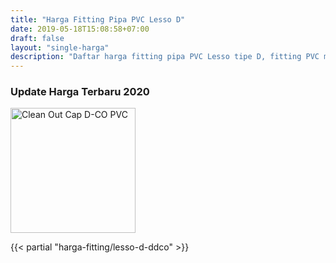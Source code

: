 ```yaml
---
title: "Harga Fitting Pipa PVC Lesso D"
date: 2019-05-18T15:08:58+07:00
draft: false
layout: "single-harga"
description: "Daftar harga fitting pipa PVC Lesso tipe D, fitting PVC murah berkualitas."
---
```


### Update Harga Terbaru 2020

<img src="../img/fitting-pvc/clean-out-cap-d-co-lesso.png" alt="Clean Out Cap D-CO PVC" width="200">

{{< partial "harga-fitting/lesso-d-ddco" >}}